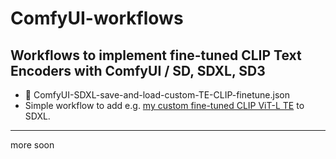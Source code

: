 # ComfyUI-workflows
Workflows to implement fine-tuned CLIP Text Encoders with ComfyUI / SD, SDXL, SD3
----

- 📄 ComfyUI-SDXL-save-and-load-custom-TE-CLIP-finetune.json
- Simple workflow to add e.g. [my custom fine-tuned CLIP ViT-L TE](https://huggingface.co/zer0int/CLIP-GmP-ViT-L-14/blob/main/ViT-L-14-GmP-ft-TE-only-HF-format.safetensors) to SDXL.
----
more soon
